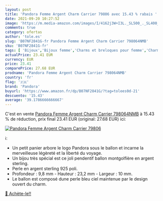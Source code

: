```yaml
---
layout: post
title: 'Pandora Femme Argent Charm Carrier 79806 avec 15.43 % rabais '
date: 2021-09-20 10:27:52
image: 'https://m.media-amazon.com/images/I/4162j3W+I3L._SL500_._SL400_.jpg'
comments: true
category: ofertas
author: 'tole.es'
slug: 'B07NF2841G-fr Pandora Femme Argent Charm Carrier 798064NMB'
sku: 'B07NF2841G-fr'
tags: [ 'Bijoux','Bijoux femme','Charms et breloques pour femme','Charms et perles pour femme','pandora', ]
actualPrice: 23.41 EUR
currency: EUR
price: 23.41
comparePrice: 27.68 EUR
prodname: 'Pandora Femme Argent Charm Carrier 798064NMB'
country: 'fr'
flag: '🇫🇷'
brand: 'Pandora'
buyurl: 'https://www.amazon.fr/dp/B07NF2841G/?tag=tolees0d-21'
descuento: '15.43'
average: '39.1786666666667'
---
```


C'est en vente [Pandora Femme Argent Charm Carrier 798064NMB](https://www.amazon.fr/dp/B07NF2841G/?tag=tolees0d-21)  à  15.43 % de réduction, prix final  23.41 EUR (original: 27.68 EUR) ici:

[![Pandora Femme Argent Charm Carrier 79806](https://m.media-amazon.com/images/I/4162j3W+I3L._SL500_._SL400_.jpg)](https://www.amazon.fr/dp/B07NF2841G/?tag=tolees0d-21)

ℹ️:

- Un petit panier arbore le logo Pandora sous le ballon et incarne la merveilleuse légèreté et la liberté du voyage.
- Un bijou très spécial est ce joli pendentif ballon montgolfière en argent sterling.
- Perle en argent sterling 925 poli.
- Profondeur : 9,8 mm - Hauteur : 23,2 mm - Largeur : 10 mm.
- Le ballon est composé dune perle bleu ciel maintenue par le design ouvert du charm.

[🛒 Achète-le!!](https://www.amazon.fr/dp/B07NF2841G/?tag=tolees0d-21)
